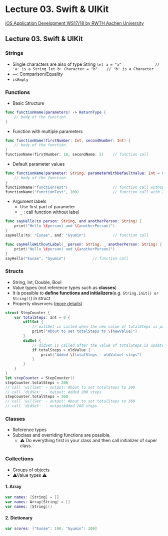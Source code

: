 # Lecture 03. Swift & UIKit

[iOS Application Development WS17/18 by RWTH Aachen University](https://itunes.apple.com/jm/course/ios-application-development-ws17-18/id1288558355)

## Lecture 03. Swift & UIKit

### Strings

* Single characters are also of type String `let a = "a"               // 'a' is a String let b: Character = "b"    // 'b' is a Character`
* `==`: Comparison/Equality
* `isEmpty`

### Functions

* Basic Structure

```swift
func functionName(parameters) -> ReturnType {
    // body of the function
}
```

* Function with multiple parameters 

```swift
func functionName(firstNumber: Int, secondNumber: Int) {
    // body of the function
}
functionName(firstNumber: 10, secondName: 5)    // function call
```

* Default parameter values

```swift
func functionName(parameter: String, parameterWithDefaultValue: Int = 0) {
    // body of the function
}
functionName("functionTest")                    // function call without 2. param.
functionName("functionTest", 100)               // function call with 2. param.
```

* Argument labels
  * Use first part of parameter
  * `_` :  call function without label

```swift
func sayHello(to person: String, and anotherPerson: String) {
    print("Hello \(person) and \(anotherPerson)")
}
sayHello(to: "Eunae", and: "Gyumin")            // function call

func sayHelloWithoutLabel(_ person: String, _ anotherPerson: String) {
    print("Hello \(person) and \(anotherPerson)")
}
sayHello("Eunae", "Gyumin")            // function call
```

### Structs

* String, Int, Double, Bool
* Value types \(not reference types such as **classes**\)
* It is possible to **define functions and initializers**\(e.g. `String.init() or String()`\) in struct
* Property observers \([more details](https://docs.swift.org/swift-book/LanguageGuide/Properties.html#ID262)\)

```swift
struct StepCounter {
    var totalSteps: Int = 0 {
        willSet {
            // willSet is called when the new value of totalSteps is passed.
            print("About to set totalSteps to \(newValue)")
        }
        didSet {
            // didSet is called after the value of totalSteps is updated.
            if totalSteps > oldValue {
                print("Added \(totalSteps - oldValue) steps")
            }
        }
    }
}
let stepCounter = StepCounter()
stepCounter.totalSteps = 200
// call 'willSet' - output: About to set totalSteps to 200
// call 'didSet'  - output: Added 200 steps
stepCounter.totalSteps = 360
// call 'willSet' - output: About to set totalSteps to 360
// call 'didSet'  - outputAdded 160 steps
```

### Classes

* Reference types
* Subclass and overriding functions are possible.
  * ⚠ Do everything first in your class and then call initializer of super class.

### Collections

* Groups of objects
* ⚠Value types ⚠

#### 1. Array

```swift
var names: [String] = []
var names: Array[String] = []
var names: [String]()
```

#### 2. Dictionary

```swift
var scores: ["Eunae": 100, "Gyumin": 200]
```

